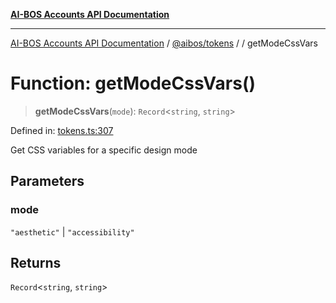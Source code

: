 [**AI-BOS Accounts API Documentation**](../../../README.md)

***

[AI-BOS Accounts API Documentation](../../../README.md) / [@aibos/tokens](../README.md) / [](../README.md) / getModeCssVars

# Function: getModeCssVars()

> **getModeCssVars**(`mode`): `Record`\<`string`, `string`\>

Defined in: [tokens.ts:307](https://github.com/pohlai88/accounts/blob/48103fb36d28b2b9bfb33472b6de2f719773cde9/packages/tokens/src/tokens.ts#L307)

Get CSS variables for a specific design mode

## Parameters

### mode

`"aesthetic"` | `"accessibility"`

## Returns

`Record`\<`string`, `string`\>
